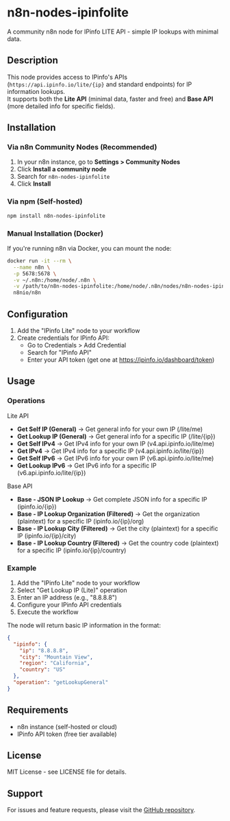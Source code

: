 # n8n-nodes-ipinfolite

A community n8n node for IPinfo LITE API - simple IP lookups with minimal data.

## Description

This node provides access to IPinfo's APIs (`https://api.ipinfo.io/lite/{ip}` and standard endpoints) for IP information lookups.  
It supports both the **Lite API** (minimal data, faster and free) and **Base API** (more detailed info for specific fields).

## Installation

### Via n8n Community Nodes (Recommended)

1. In your n8n instance, go to **Settings > Community Nodes**
2. Click **Install a community node**
3. Search for `n8n-nodes-ipinfolite`
4. Click **Install**

### Via npm (Self-hosted)

```bash
npm install n8n-nodes-ipinfolite
```

### Manual Installation (Docker)

If you're running n8n via Docker, you can mount the node:

```bash
docker run -it --rm \
  --name n8n \
  -p 5678:5678 \
  -v ~/.n8n:/home/node/.n8n \
  -v /path/to/n8n-nodes-ipinfolite:/home/node/.n8n/nodes/n8n-nodes-ipinfolite \
  n8nio/n8n
```

## Configuration

1. Add the "IPinfo Lite" node to your workflow
2. Create credentials for IPinfo API:
   - Go to Credentials > Add Credential
   - Search for "IPinfo API"
   - Enter your API token (get one at https://ipinfo.io/dashboard/token)

## Usage

### Operations


Lite API

- **Get Self IP (General)** → Get general info for your own IP (/lite/me)
- **Get Lookup IP (General)** → Get general info for a specific IP (/lite/{ip})
- **Get Self IPv4** → Get IPv4 info for your own IP (v4.api.ipinfo.io/lite/me)
- **Get IPv4** → Get IPv4 info for a specific IP (v4.api.ipinfo.io/lite/{ip})
- **Get Self IPv6** → Get IPv6 info for your own IP (v6.api.ipinfo.io/lite/me)
- **Get Lookup IPv6** → Get IPv6 info for a specific IP (v6.api.ipinfo.io/lite/{ip})

Base API

- **Base - JSON IP Lookup** → Get complete JSON info for a specific IP (ipinfo.io/{ip})
- **Base - IP Lookup Organization (Filtered)** → Get the organization (plaintext) for a specific IP (ipinfo.io/{ip}/org)
- **Base - IP Lookup City (Filtered)** → Get the city (plaintext) for a specific IP (ipinfo.io/{ip}/city)
- **Base - IP Lookup Country (Filtered)** → Get the country code (plaintext) for a specific IP (ipinfo.io/{ip}/country)


### Example

1. Add the "IPinfo Lite" node to your workflow
2. Select "Get Lookup IP (Lite)" operation
3. Enter an IP address (e.g., "8.8.8.8")
4. Configure your IPinfo API credentials
5. Execute the workflow

The node will return basic IP information in the format:
```json
{
  "ipinfo": {
    "ip": "8.8.8.8",
    "city": "Mountain View",
    "region": "California",
    "country": "US"
  },
  "operation": "getLookupGeneral"
}
```

## Requirements

- n8n instance (self-hosted or cloud)
- IPinfo API token (free tier available)

## License

MIT License - see LICENSE file for details.

## Support

For issues and feature requests, please visit the [GitHub repository](https://github.com/ilcomix/n8n-nodes-ipinfolite).
